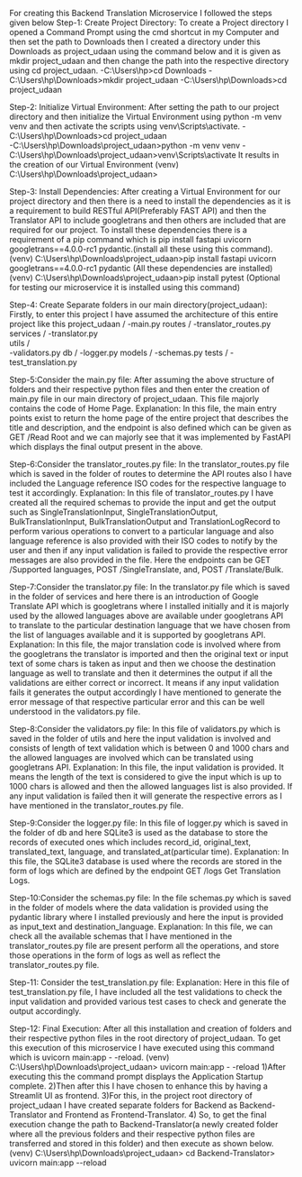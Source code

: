 For creating this Backend Translation Microservice I followed the steps given below
Step-1: Create Project Directory:
To create a Project directory I opened a Command Prompt using the cmd shortcut in my Computer and then set the path to Downloads then I created a directory under this Downloads as project_udaan using the command below and it is given as mkdir project_udaan and then change the path into the respective directory using cd project_udaan.
-C:\Users\hp>cd Downloads
-C:\Users\hp\Downloads>mkdir project_udaan
-C:\Users\hp\Downloads>cd project_udaan  

Step-2: Initialize Virtual Environment:
After setting the path to our project directory and then initialize the Virtual Environment using python  -m venv venv and then activate the scripts using venv\Scripts\activate.
-C:\Users\hp\Downloads>cd project_udaan  
-C:\Users\hp\Downloads\project_udaan>python -m venv venv
-C:\Users\hp\Downloads\project_udaan>venv\Scripts\activate
It results in the creation of our Virtual Environment
(venv) C:\Users\hp\Downloads\project_udaan>

Step-3: Install Dependencies:
After creating a Virtual Environment for our project directory and then there is a need to install the dependencies as it is a requirement to build RESTful API(Preferably FAST API) and then the Translator API to include googletrans and then others are included that are required for our project. To install these dependencies there is a requirement of a pip command which is pip install fastapi uvicorn googletrans==4.0.0-rc1 pydantic.(install all these using this command).
(venv) C:\Users\hp\Downloads\project_udaan>pip install fastapi uvicorn googletrans==4.0.0-rc1 pydantic (All these dependencies are installed)
(venv) C:\Users\hp\Downloads\project_udaan>pip install pytest (Optional for testing our microservice it is installed using this command)

Step-4: Create Separate folders in our main directory(project_udaan):
Firstly, to enter this project I have assumed the architecture of this entire project like this 
project_udaan /
      -main.py 
       routes /
       -translator_routes.py  
    services  /
    -translator.py  
    utils /  
    -validators.py
   db /
   -logger.py
  models / 
  -schemas.py
  tests /
  -test_translation.py  

Step-5:Consider the main.py file:
After assuming the above structure of folders and their respective python files and then enter the creation of main.py file in our main directory of project_udaan. This file majorly contains the code of Home Page. 
Explanation:
In this file, the main entry points exist to return the home page of the entire project that describes the title and description, and the endpoint is also defined which can be given as GET /Read Root and we can majorly see that it was implemented by FastAPI which displays the final output present in the above.

Step-6:Consider the translator_routes.py file:
In the translator_routes.py file which is saved in the folder of routes to determine the API routes also I have included the Language reference ISO codes for the respective language to test it accordingly.
Explanation:
In this file of translator_routes.py I have created all the required schemas to provide the input and get the output such as SingleTranslationInput, SingleTranslationOutput, BulkTranslationInput, BulkTranslationOutput and TranslationLogRecord to perform various operations to convert to a particular language and also language reference is also provided with their ISO codes to notify by the user and then if any input validation is failed to provide the respective error messages are also provided in the file. Here the endpoints can be GET /Supported languages, POST /SingleTranslate, and, POST /Translate/Bulk.

Step-7:Consider the translator.py file:
In the translator.py file which is saved in the folder of services and here there is an introduction of Google Translate API which is googletrans where I installed initially and it is majorly used by the allowed languages above are available under googletrans API to translate to the particular destination language that we have chosen from the list of languages available and it is supported by googletrans API.
Explanation:
In this file, the major translation code is involved where from the googletrans the translator is imported and then the original text or input text of some chars is taken as input and then we choose the destination language as well to translate and then it determines the output if all the validations are either correct or incorrect. It means if any input validation fails it generates the output accordingly I have mentioned to generate the error message of that respective particular error and this can be well understood in the validators.py file.

Step-8:Consider the validators.py file:
In this file of validators.py which is saved in the folder of utils and here the input validation is involved and consists of length of text validation which is between 0 and 1000 chars and the allowed languages are involved which can be translated using googletrans API.
Explanation:
In this file, the input validation is provided. It means the length of the text is considered to give the input which is up to 1000 chars is allowed and then the allowed languages list is also provided. If any input validation is failed then it will generate the respective errors as I have mentioned in the translator_routes.py file.

Step-9:Consider the logger.py file:
In this file of logger.py which is saved in the folder of db and here SQLite3 is used as the database to store the records of executed ones which includes record_id, original_text, translated_text, language, and translated_at(particular time).
Explanation:
In this file, the SQLite3 database is used where the records are stored in the form of logs which are defined by the endpoint GET /logs Get Translation Logs.

Step-10:Consider the schemas.py file:
In the file schemas.py which is saved in the folder of models where the data validation is provided using the pydantic library where I installed previously and here the input is provided as input_text and destination_language.
Explanation:
In this file, we can check all the available schemas that I have mentioned in the translator_routes.py file are present perform all the operations, and store those operations in the form of logs as well as reflect the translator_routes.py file.

Step-11: Consider the test_translation.py file:
Explanation:
Here in this file of test_translation.py file, I have included all the test validations to check the input validation and provided various test cases to check and generate the output accordingly.

Step-12: Final Execution:
After all this installation and creation of folders and their respective python files in the root directory of project_udaan. To get this execution of this microservice I have executed using this command which is uvicorn main:app  - -reload.
(venv) C:\Users\hp\Downloads\project_udaan> uvicorn main:app  - -reload
1)After executing this the command prompt displays the Application Startup complete.
2)Then after this I have chosen to enhance this by having a Streamlit UI as frontend.
3)For this, in the project root directory of project_udaan I have created separate folders for 
   Backend as Backend-Translator and Frontend as Frontend-Translator.
4) So, to get the final execution change the path to Backend-Translator(a newly created folder 
    where all the previous folders and their respective python files are transferred and stored in 
    this folder) and then execute as shown below.
    (venv) C:\Users\hp\Downloads\project_udaan> cd Backend-Translator> uvicorn main:app  --reload









 
